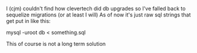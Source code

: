 I (cjm) couldn't find how clevertech did db upgrades so I've falled back to sequelize migrations (or at least I will)
As of now it's just raw sql strings that get put in like this:

mysql -uroot db < something.sql

This of course is not a long term solution
